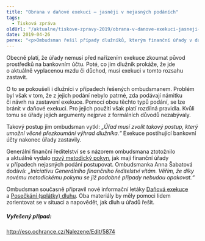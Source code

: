 ```yaml
---
title: "Obrana v daňové exekuci – jasněji v nejasných podáních"
tags:
  - Tisková zpráva
oldUrl: "/aktualne/tiskove-zpravy-2019/obrana-v-danove-exekuci-jasneji-v-nejasnych-podanich"
date: 2019-04-26
perex: "<p>Ombudsman řešil případy dlužníků, kterým finanční úřady v daňové exekuci postihly bankovní účet. Na účet jim však chodila pouze mzda nebo důchod. Ty jsou chráněné a postihnout je lze pouze prostřednictvím srážek ze mzdy či důchodu. Zbylou část prostředků musí úřady dlužníkovi ponechat. Bohužel ne vždy se dlužníkům podařilo tuto situaci bez pomoci vyřešit. Ombudsman proto připravil nové informační letáky, které lidem pomohou se v problematice zorientovat. Současně Generální finanční ředitelství vydalo metodický pokyn, který sjednocuje a vyjasňuje postup finančních úřadů v případě nejasných podání.</p>"
---
```


<!-- imported from the old website -->

<p>Obecně platí, že úřady nemusí před nařízením exekuce zkoumat původ prostředků na bankovním účtu. Poté, co jim dlužník prokáže, že jde o aktuálně vyplacenou mzdu či důchod, musí exekuci v tomto rozsahu zastavit.</p> <p>O to se pokoušeli i dlužníci v případech řešených ombudsmanem. Problém byl však v tom, že z jejich podání nebylo patrné, zda podávají námitku či návrh na zastavení exekuce. Pomocí obou těchto typů podání, se lze bránit v daňové exekuci. Pro jejich použití však platí rozdílná pravidla. Kvůli tomu se úřady jejich argumenty nejprve z formálních důvodů nezabývaly. </p> <p>Takový postup jim ombudsman vytkl: <i>„Úřad musí zvolit takový postup, který umožní věcné přezkoumání výhrad dlužníka.“ </i>Exekuce postihující bankovní účty nakonec úřady zastavily. </p> <p>Generální finanční ředitelství se s názorem ombudsmana ztotožnilo a aktuálně vydalo <a href="https://www.financnisprava.cz/assets/cs/prilohy/d-jine/18085_19_MP_nejednoznacne_podani.pdf" target="_blank">nový metodický pokyn</a>, jak mají finanční úřady v případech nejasných podání postupovat. Ombudsmanka Anna Šabatová dodává:<i> „Iniciativu Generálního finančního ředitelství vítám. Věřím, že díky novému metodickému pokynu se již podobné případy nebudou opakovat.“</i></p> <p>Ombudsman současně připravil nové informační letáky <a href="https://www.ochrance.cz/fileadmin/user_upload/Letaky/Danova-exekuce.pdf" target="_blank">Daňová exekuce</a> a <a href="https://www.ochrance.cz/fileadmin/user_upload/Letaky/Poseckani-splatky-dluhu.pdf" target="_blank">Posečkání (splátky) dluhu</a>. Oba materiály by měly pomoci lidem zorientovat se v situaci a napovědět, jak dluh u úřadů řešit.</p> <h5>Vyřešený případ:</h5> <p><a title="Otevření do nového okna" href="http://eso.ochrance.cz/Nalezene/Edit/5874" target="_blank">http://eso.ochrance.cz/Nalezene/Edit/5874</a> <img alt="" src="https://www.ochrance.cz/typo3/ext/od_linkdesc/icons/external.gif" class="od_linkdesc_icon_external" /></p>
